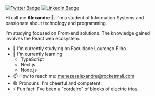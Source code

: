 [![Twitter Badge](https://img.shields.io/twitter/follow/alesanezes?color=%231da1f2&label=%40alesanezes&logo=twitter&logoColor=white&style=for-the-badge)](https://twitter.com/alesanezes)
[![LinkedIn Badge](https://img.shields.io/badge/linkedin--%230a66c2?style=for-the-badge&logo=linkedin&logoColor=white)](https://linkedin.com/in/alexandresmenezes)

Hi call me **Alexandre** 👋. I'm a student of Information Systems and passionate about technology and programming.

I'm studying focused on Front-end solutions. The knowledge gained involves the React web ecosystem.

- 🔭 I’m currently studying on Faculdade Lourenço Filho.
- 🌱 I’m currently learning:
  - TypeScript
  - Next.js
  - Node.js
- 📫 How to reach me: menezesalexandre@rocketmail.com
- 😄 Pronouns: I'm cheerful and competent.
- ⚡ Fun fact: I've been a "cordeiro" of blocks of electric trios.

